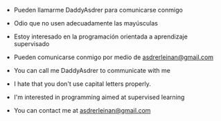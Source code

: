 - Pueden llamarme DaddyAsdrer para comunicarse conmigo
- Odio que no usen adecuadamente las mayúsculas
- Estoy interesado en la programación orientada a aprendizaje supervisado
- Pueden comunicarse conmigo  por medio de asdrerleinan@gmail.com

- You can call me DaddyAsdrer to communicate with me
- I hate that you don't use capital letters properly.
- I'm interested in programming aimed at supervised learning
- You can contact me at asdrerleinan@gmail.com
<!---
DaddyAsdrer/DaddyAsdrer is a ✨ special ✨ repository because its `README.md` (this file) appears on your GitHub profile.
You can click the Preview link to take a look at your changes.
--->
